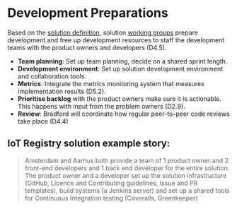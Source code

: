# Development Preparations

Based on the [solution definition](3-definition.md), solution [working groups](/glossary/working-group.md) prepare development and free up development resources to staff the development teams with the product owners and developers (D4.5).

* __Team planning__: Set up team planning, decide on a shared sprint length.
* __Development environment__: Set up solution development environment and collaboration tools.
* __Metrics__: Integrate the metrics monitoring system that measures implementation results (D5.2).
* __Prioritise backlog__ with the product owners make sure it is actionable. This happens with input from the problem owners (D2.9).
* __Review__: Bradford will coordinate how regular peer-to-peer code reviews take place (D4.4)

## IoT Registry solution example story:

> Amsterdam and Aarhus both provide a team of 1 product owner and 2 front-end developers and 1 back end developer for the entire solution. The product owner and a developer set up the solution infrastructure (GitHub, Licence and Contributing guidelines, Issue and PR templates), build systems (a Jenkins server) and set up a shared tools for Continuous Integration testing (Coveralls, Greenkeeper)
